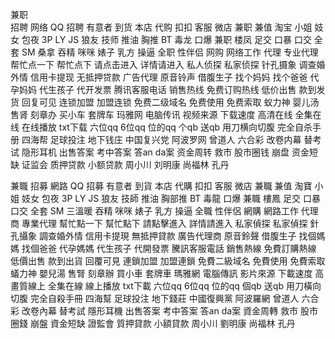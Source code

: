 兼职  
招聘
网络
QQ
招聘
有意者
到货
本店
代购
扣扣
客服
微店
兼职
兼值
淘宝
小姐
妓女
包夜
3P
LY
JS
狼友
技师
推油
胸推
BT
毒龙
口爆
兼职
楼凤
足交
口暴
口交
全套
SM
桑拿
吞精
咪咪
婊子
乳方
操逼
全职
性伴侣
网购
网络工作
代理
专业代理
帮忙点一下
帮忙点下
请点击进入
详情请进入
私人侦探
私家侦探
针孔摄象
调查婚外情
信用卡提现
无抵押贷款
广告代理
原音铃声
借腹生子
找个妈妈
找个爸爸
代孕妈妈
代生孩子
代开发票
腾讯客服电话
销售热线
免费订购热线
低价出售
款到发货
回复可见
连锁加盟
加盟连锁
免费二级域名
免费使用
免费索取
蚁力神
婴儿汤
售肾
刻章办
买小车
套牌车
玛雅网
电脑传讯
视频来源
下载速度
高清在线
全集在线
在线播放
txt下载
六位qq
6位qq
位的qq
个qb
送qb
用刀横向切腹
完全自杀手册
四海帮
足球投注
地下钱庄
中国复兴党
阿波罗网
曾道人
六合彩
改卷内幕
替考试
隐形耳机
出售答案
考中答案
答an
da案
资金周转
救市
股市圈钱
崩盘
资金短缺
证监会
质押贷款
小额贷款
周小川
刘明康
尚福林
孔丹

兼職
招募
網路
QQ
招募
有意者
到貨
本店
代購
扣扣
客服
微店
兼職
兼值
淘寶
小姐
妓女
包夜
3P
LY
JS
狼友
技師
推油
胸部推
BT
毒龍
口爆
兼職
樓鳳
足交
口暴
口交
全套
SM
三溫暖
吞精
咪咪
婊子
乳方
操逼
全職
性伴侶
網購
網路工作
代理商
專業代理
幫忙點一下
幫忙點下
請點擊進入
詳情請進入
私家偵探
私家偵探
針孔攝象
調查婚外情
信用卡提現
無抵押貸款
廣告代理商
原音鈴聲
借腹生子
找個媽媽
找個爸爸
代孕媽媽
代生孩子
代開發票
騰訊客服電話
銷售熱線
免費訂購熱線
低價出售
款到出貨
回覆可見
連鎖加盟
加盟連鎖
免費二級域名
免費使用
免費索取
蟻力神
嬰兒湯
售腎
刻章辦
買小車
套牌車
瑪雅網
電腦傳訊
影片來源
下載速度
高畫質線上
全集在線
線上播放
txt下載
六位qq
6位qq
位的qq
個qb
送qb
用刀橫向切腹
完全自殺手冊
四海幫
足球投注
地下錢莊
中國復興黨
阿波羅網
曾道人
六合彩
改卷內幕
替考試
隱形耳機
出售答案
考中答案
答an
da案
資金周轉
救市
股市圈錢
崩盤
資金短缺
證監會
質押貸款
小額貸款
周小川
劉明康
尚福林
孔丹
